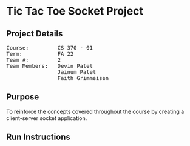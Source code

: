 # Tic Tac Toe Socket Project
## Project Details
<pre>
Course:         CS 370 - 01
Term:           FA 22
Team #:         2
Team Members:   Devin Patel
                Jainum Patel
                Faith Grimmeisen
</pre>

## Purpose
<p>To reinforce the concepts covered throughout the course by creating a client-server socket application.</p>

## Run Instructions

